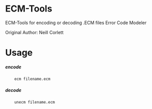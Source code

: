 # ECM-Tools
ECM-Tools for encoding or decoding .ECM files Error Code Modeler

Original Author: Neill Corlett

# Usage

##### encode

        ecm filename.ecm

##### decode

        unecm filename.ecm
